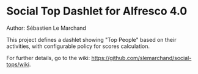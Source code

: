 Social Top Dashlet for Alfresco 4.0
===================================

Author: Sébastien Le Marchand

This project defines a dashlet showing "Top People" based on their activities, with configurable policy for scores calculation.

For further details, go to the wiki: https://github.com/slemarchand/social-tops/wiki.